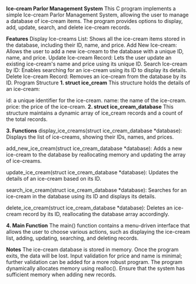 **Ice-cream Parlor Management System**
This C program implements a simple Ice-cream Parlor Management System, allowing the user to manage a database of ice-cream items. The program provides options to display, add, update, search, and delete ice-cream records.

**Features**
Display Ice-creams List: Shows all the ice-cream items stored in the database, including their ID, name, and price.
Add New Ice-cream: Allows the user to add a new ice-cream to the database with a unique ID, name, and price.
Update Ice-cream Record: Lets the user update an existing ice-cream's name and price using its unique ID.
Search Ice-cream by ID: Enables searching for an ice-cream using its ID to display its details.
Delete Ice-cream Record: Removes an ice-cream from the database by its ID.
Program Structure
**1. struct ice_cream**
This structure holds the details of an ice-cream:

id: a unique identifier for the ice-cream.
name: the name of the ice-cream.
price: the price of the ice-cream.
**2. struct ice_cream_database**
This structure maintains a dynamic array of ice_cream records and a count of the total records.

**3. Functions**
display_ice_creams(struct ice_cream_database *database): Displays the list of ice-creams, showing their IDs, names, and prices.

add_new_ice_cream(struct ice_cream_database *database): Adds a new ice-cream to the database by reallocating memory and updating the array of ice-creams.

update_ice_cream(struct ice_cream_database *database): Updates the details of an ice-cream based on its ID.

search_ice_cream(struct ice_cream_database *database): Searches for an ice-cream in the database using its ID and displays its details.

delete_ice_cream(struct ice_cream_database *database): Deletes an ice-cream record by its ID, reallocating the database array accordingly.

**4. Main Function**
The main() function contains a menu-driven interface that allows the user to choose various actions, such as displaying the ice-cream list, adding, updating, searching, and deleting records.


**Notes**
The ice-cream database is stored in memory. Once the program exits, the data will be lost.
Input validation for price and name is minimal; further validation can be added for a more robust program.
The program dynamically allocates memory using realloc(). Ensure that the system has sufficient memory when adding new records.
